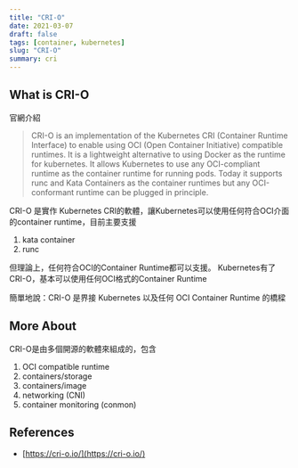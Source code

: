 ```yaml
---
title: "CRI-O"
date: 2021-03-07
draft: false
tags: [container, kubernetes]
slug: "CRI-O"
summary: cri
---
```


## What is CRI-O

官網介紹

> CRI-O is an implementation of the Kubernetes CRI (Container Runtime Interface) to enable using OCI (Open Container Initiative) compatible runtimes. It is a lightweight alternative to using Docker as the runtime for kubernetes. It allows Kubernetes to use any OCI-compliant runtime as the container runtime for running pods. Today it supports runc and Kata Containers as the container runtimes but any OCI-conformant runtime can be plugged in principle.

CRI-O 是實作 Kubernetes CRI的軟體，讓Kubernetes可以使用任何符合OCI介面的container runtime，目前主要支援

1. kata container
2. runc

但理論上，任何符合OCI的Container Runtime都可以支援。
Kubernetes有了CRI-O，基本可以使用任何OCI格式的Container Runtime

簡單地說：CRI-O 是界接 Kubernetes 以及任何 OCI Container Runtime 的橋樑

## More About

CRI-O是由多個開源的軟體來組成的，包含

1. OCI compatible runtime
1. containers/storage
1. containers/image
1. networking (CNI)
1. container monitoring (conmon)

## References

* [https://cri-o.io/](https://cri-o.io/)